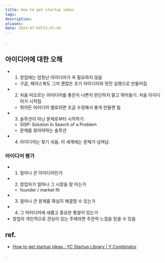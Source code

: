 ```yaml
---
title: How to get startup ideas
tags: 
description: 
aliases: 
date: 2024-07-04T23:47:49
---
```


.

## 아이디어에 대한 오해

- 1. 창업에는 엄청난 아이디어가 꼭 필요하지 않음
	- 구글, 페이스북도 그저 괜찮은 초기 아이디어와 멋진 실행으로 만들어짐
- 2. 처음 떠오르는 아이디어를 좋은지 나쁜지 판단하지 말고 뛰어들기. 처음 아이디어가 시작점. 
	- 뛰어든 아이디어 별로라면 조금 수정해서 좋게 만들면 됨
- 3. 솔루션이 아닌 문제로부터 시작하기
	- SISP: Solution In Search of a Problem
	- 문제를 찾아야하는 솔루션 
- 4. 아이디어는 찾기 쉬움. 이 세계에는 문제가 넘쳐남. 

### 아이디어 평가 

- 1. 얼마나 큰 아이디어인가
- 2. 창업자가 얼마나 그 시장을 잘 아는가 
	- founder / market fit
- 3. 얼마나 큰 문제를 확실히 해결할 수 있는가
- 4. 그 아이디어에 새롭고 중요한 통찰이 있는가
- 창업자 개인적으로 관심이 있는 주제라면 주관적 느낌을 믿을 수 있음




## ref. 

- [How to get startup ideas  : YC Startup Library | Y Combinator](https://www.ycombinator.com/library/8g-how-to-get-startup-ideas)

.

